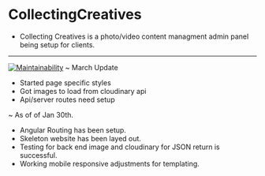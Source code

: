# CollectingCreatives

- Collecting Creatives is a photo/video content managment admin panel being setup for clients.

----------------------------------------------------------------
[![Maintainability](https://api.codeclimate.com/v1/badges/67c95f49fb4f101d55e9/maintainability)](https://codeclimate.com/github/Tchase44/collectingcreatives/maintainability)
~ March Update
* Started page specific styles
* Got images to load from cloudinary api
* Api/server routes need setup


~ As of of Jan 30th. 

- Angular Routing has been setup.
- Skeleton website has been layed out.
- Testing for back end image and cloudinary for JSON return is successful.
- Working mobile responsive adjustments for templating.

